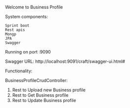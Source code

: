 Welcome to Business Profile 


System components:

    Sprint boot 
    Rest apis 
    Mongp
    JPA
    Swagger 

Running on port :9090

Swagger URL: http://localhost:9091/craft/swagger-ui.html#

    

Functionality:

BusinessProfileCrudController:
1. Rest to Upload new Business profile 
2. Rest to Get Business profile    
3. Rest to Update Business profile    
